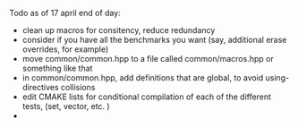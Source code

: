 Todo as of 17 april end of day:
  - clean up macros for consitency, reduce redundancy
  - consider if you have all the benchmarks you want (say, additional erase overrides, for example)
  - move common/common.hpp to a file called common/macros.hpp or something like that
  - in common/common.hpp, add definitions that are global, to avoid using-directives collisions
  - edit CMAKE lists for conditional compilation of each of the different tests, (set, vector, etc. )
  - 
